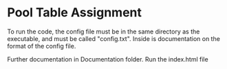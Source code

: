 # Pool Table Assignment 

To run the code, the config file must be in the same directory as the executable, and must be called "config.txt".
Inside is documentation on the format of the config file.

Further documentation in Documentation folder. Run the index.html file
